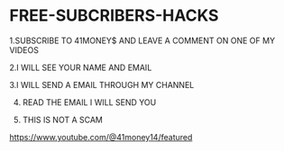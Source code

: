 # FREE-SUBCRIBERS-HACKS
1.SUBSCRIBE TO 41MONEY$ AND LEAVE A COMMENT ON ONE OF MY VIDEOS

2.I WILL SEE YOUR NAME AND EMAIL

3.I WILL SEND A EMAIL THROUGH MY CHANNEL 

4. READ THE EMAIL I WILL SEND YOU

5. THIS IS NOT A SCAM

https://www.youtube.com/@41money14/featured
